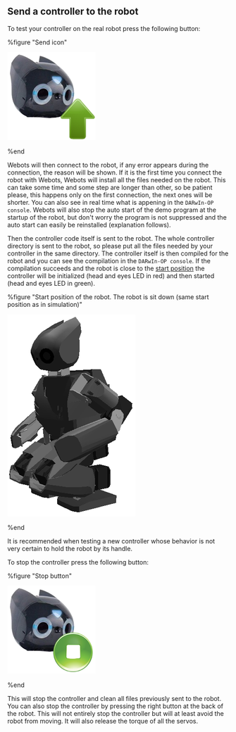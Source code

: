 ## Send a controller to the robot

To test your controller on the real robot press the following button:

%figure "Send icon"

![Send icon](images/send.png)

%end

Webots will then connect to the robot, if any error appears during the
connection, the reason will be shown. If it is the first time you connect the
robot with Webots, Webots will install all the files needed on the robot. This
can take some time and some step are longer than other, so be patient please,
this happens only on the first connection, the next ones will be shorter. You
can also see in real time what is appening in the `DARwIn-OP console`. Webots
will also stop the auto start of the demo program at the startup of the robot,
but don't worry the program is not suppressed and the auto start can easily be
reinstalled (explanation follows).

Then the controller code itself is sent to the robot. The whole controller
directory is sent to the robot, so please put all the files needed by your
controller in the same directory. The controller itself is then compiled for the
robot and you can see the compilation in the `DARwIn-OP console`. If the
compilation succeeds and the robot is close to the [start
position](#start-position-of-the-robot-the-robot-is-sit-down-same-start-position-as-in-simulation)
the controller will be initialized (head and eyes LED in red) and then started
(head and eyes LED in green).

%figure "Start position of the robot. The robot is sit down (same start position as in simulation)"

![Start position of the robot. The robot is sit down (same start position as in simulation)](images/start_position.png)

%end

It is recommended when testing a new controller whose behavior is not very
certain to hold the robot by its handle.

To stop the controller press the following button:

%figure "Stop button"

![Stop button](images/stop.png)

%end

This will stop the controller and clean all files previously sent to the robot.
You can also stop the controller by pressing the right button at the back of the
robot. This will not entirely stop the controller but will at least avoid the
robot from moving. It will also release the torque of all the servos.

